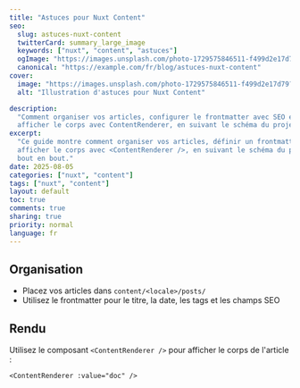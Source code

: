 ```yaml
---
title: "Astuces pour Nuxt Content"
seo:
  slug: astuces-nuxt-content
  twitterCard: summary_large_image
  keywords: ["nuxt", "content", "astuces"]
  ogImage: "https://images.unsplash.com/photo-1729575846511-f499d2e17d79?fm=jpg&q=60&w=3000&ixlib=rb-4.1.0&ixid=M3wxMjA3fDB8MHxzZWFyY2h8Mnx8YmFzaWMlMjBiYWNrZ3JvdW5kfGVufDB8fDB8fHww"
  canonical: "https://example.com/fr/blog/astuces-nuxt-content"
cover:
  image: "https://images.unsplash.com/photo-1729575846511-f499d2e17d79?fm=jpg&q=60&w=3000&ixlib=rb-4.1.0&ixid=M3wxMjA3fDB8MHxzZWFyY2h8Mnx8YmFzaWMlMjBiYWNrZ3JvdW5kfGVufDB8fDB8fHww"
  alt: "Illustration d'astuces pour Nuxt Content"

description:
  "Comment organiser vos articles, configurer le frontmatter avec SEO et
  afficher le corps avec ContentRenderer, en suivant le schéma du projet."
excerpt:
  "Ce guide montre comment organiser vos articles, définir un frontmatter SEO et
  afficher le corps avec <ContentRenderer />, en suivant le schéma du projet de
  bout en bout."
date: 2025-08-05
categories: ["nuxt", "content"]
tags: ["nuxt", "content"]
layout: default
toc: true
comments: true
sharing: true
priority: normal
language: fr
---
```


## Organisation

- Placez vos articles dans `content/<locale>/posts/`
- Utilisez le frontmatter pour le titre, la date, les tags et les champs SEO

## Rendu

Utilisez le composant `<ContentRenderer />` pour afficher le corps de l'article
:

```vue
<ContentRenderer :value="doc" />
```
